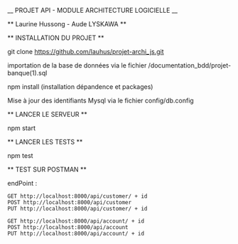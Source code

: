 __ PROJET API - MODULE ARCHITECTURE LOGICIELLE __

** Laurine Hussong - Aude LYSKAWA **


** INSTALLATION DU PROJET **

git clone https://github.com/lauhus/projet-archi_js.git

importation de la base de données via le fichier /documentation_bdd/projet-banque(1).sql

npm install
(installation dépandence et packages)

Mise à jour des identifiants Mysql via le fichier config/db.config

** LANCER LE SERVEUR **

npm start 

** LANCER LES TESTS **

npm test

** TEST SUR POSTMAN **

endPoint : 

    GET http://localhost:8000/api/customer/ + id
    POST http://localhost:8000/api/customer
    PUT http://localhost:8000/api/customer/ + id

    GET http://localhost:8000/api/account/ + id
    POST http://localhost:8000/api/account
    PUT http://localhost:8000/api/account/ + id